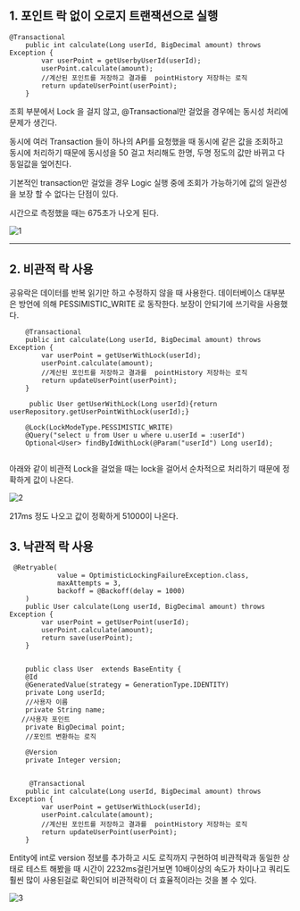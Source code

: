 ## 1. 포인트 락 없이 오로지 트랜잭션으로 실행

```
@Transactional
    public int calculate(Long userId, BigDecimal amount) throws Exception {
        var userPoint = getUserbyUserId(userId);
        userPoint.calculate(amount);
        //계산된 포인트를 저장하고 결과를  pointHistory 저장하는 로직
        return updateUserPoint(userPoint);
    }
```
조회 부분에서 Lock 을 걸지 않고, @Transactional만 걸었을 경우에는 동시성 처리에 문제가 생긴다.

동시에 여러 Transaction 들이 하나의 API를 요청했을 때 동시에 같은 값을 조회하고 동시에 처리하기 때문에
동시성을 50 걸고 처리해도 한명, 두명 정도의 값만 바뀌고 다 동일값을 엎어친다.

기본적인 transaction만 걸었을 경우 Logic 실행 중에 조회가 가능하기에 값의 일관성을 보장 할 수 없다는 단점이 있다.

시간으로 측정했을 때는 675초가 나오게 된다.


![1](https://github.com/user-attachments/assets/6f5b8f0a-c79a-4541-912f-e55a206a7de4)

-----------------------------------------------------------------------------------------------------------------------------------------
## 2. 비관적 락 사용
공유락은 데이터를 반복 읽기만 하고 수정하지 않을 때 사용한다. 
데이터베이스 대부분은 방언에 의해 PESSIMISTIC_WRITE 로 동작한다.
보장이 안되기에 쓰기락을 사용했다.
```
    @Transactional
    public int calculate(Long userId, BigDecimal amount) throws Exception {
        var userPoint = getUserWithLock(userId);
        userPoint.calculate(amount);
        //계산된 포인트를 저장하고 결과를  pointHistory 저장하는 로직
        return updateUserPoint(userPoint);
    }
    
     public User getUserWithLock(Long userId){return userRepository.getUserPointWithLock(userId);}

    @Lock(LockModeType.PESSIMISTIC_WRITE)
    @Query("select u from User u where u.userId = :userId")
    Optional<User> findByIdWithLock(@Param("userId") Long userId);


```

아래와 같이 비관적 Lock을 걸었을 때는 lock을 걸어서 순차적으로 처리하기 때문에 
정확하게 값이 나온다.

![2](https://github.com/user-attachments/assets/b5b6882b-42a2-426a-941e-15d6440226b7)

217ms 정도 나오고 값이 정확하게 51000이 나온다.

## 3. 낙관적 락 사용
```
 @Retryable(
            value = OptimisticLockingFailureException.class,
            maxAttempts = 3,
            backoff = @Backoff(delay = 1000)
    )
    public User calculate(Long userId, BigDecimal amount) throws Exception {
        var userPoint = getUserPoint(userId);
        userPoint.calculate(amount);
        return save(userPoint);
    }


    public class User  extends BaseEntity {
    @Id
    @GeneratedValue(strategy = GenerationType.IDENTITY)
    private Long userId;
    //사용자 이름
    private String name;
   //사용자 포인트
    private BigDecimal point;
    //포인트 변환하는 로직

    @Version
    private Integer version;


     @Transactional
    public int calculate(Long userId, BigDecimal amount) throws Exception {
        var userPoint = getUserWithLock(userId);
        userPoint.calculate(amount);
        //계산된 포인트를 저장하고 결과를  pointHistory 저장하는 로직
        return updateUserPoint(userPoint);
    }
```
Entity에 int로 version 정보를 추가하고
시도 로직까지 구현하여 비관적락과 동일한 상태로 테스트 해봤을 때 시간이 2232ms걸린거보면 10배이상의 속도가 차이나고 쿼리도 훨씬 많이 사용된걸로 확인되어 비관적락이 더 효율적이라는 것을 볼 수 있다.

![3](https://github.com/user-attachments/assets/e8f6cc85-d84f-4353-a510-56c043d43db7)
